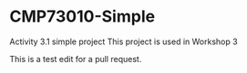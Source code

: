 # CMP73010-Simple
Activity 3.1 simple project
This project is used in Workshop 3


This is a test edit for a pull request.
